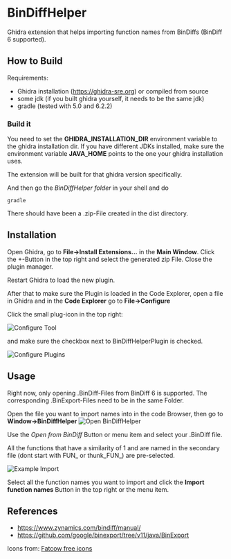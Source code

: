 # BinDiffHelper

Ghidra extension that helps importing function names from BinDiffs (BinDiff 6 supported).

## How to Build
Requirements:

* Ghidra installation (https://ghidra-sre.org) or compiled from source
* some jdk (if you built ghidra yourself, it needs to be the same jdk)
* gradle (tested with 5.0 and 6.2.2)

### Build it
You need to set the **GHIDRA_INSTALLATION_DIR** environment variable to the ghidra installation dir.
If you have different JDKs installed, make sure the environment variable **JAVA_HOME** points to the one your ghidra installation uses.

The extension will be built for that ghidra version specifically.

And then go the *BinDiffHelper folder* in your shell and do

```
gradle
```

There should have been a .zip-File created in the dist directory.

## Installation

Open Ghidra, go to **File->Install Extensions...** in the **Main Window**. Click the +-Button in the top right and select the generated zip File. Close the plugin manager.

Restart Ghidra to load the new plugin.

After that to make sure the Plugin is loaded in the Code Explorer, open a file in Ghidra and in the **Code Explorer** go to **File->Configure**

Click the small plug-icon in the top right:

![Configure Tool](https://i.imgur.com/xVqdY9U.png)

and make sure the checkbox next to BinDiffHelperPlugin is checked.

![Configure Plugins](https://i.imgur.com/n6yhIpz.png)

## Usage

Right now, only opening .BinDiff-Files from BinDiff 6 is supported. The corresponding .BinExport-Files need to be in the same Folder.

Open the file you want to import names into in the code Browser, then go to **Window->BinDiffHelper**
![Open BinDiffHelper](https://i.imgur.com/nl5Jino.png)

Use the *Open from BinDiff* Button or menu item and select your .BinDiff file.

All the functions that have a similarity of 1 and are named in the secondary file (dont start with FUN_ or thunk_FUN_) are pre-selected.

![Example Import](https://i.imgur.com/b9HXm3s.png)

Select all the function names you want to import and click the **Import function names** Button in the top right or the menu item.


## References
* https://www.zynamics.com/bindiff/manual/
* https://github.com/google/binexport/tree/v11/java/BinExport

Icons from: [Fatcow free icons](https://www.fatcow.com/free-icons)